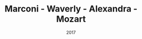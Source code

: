 ---
title: Marconi - Waverly - Alexandra - Mozart
date: '2017'
type: ruelle_verte
district: 'Rosemont'
position: { lng: -73.61770670155332, lat: 45.531440730240234 }
---